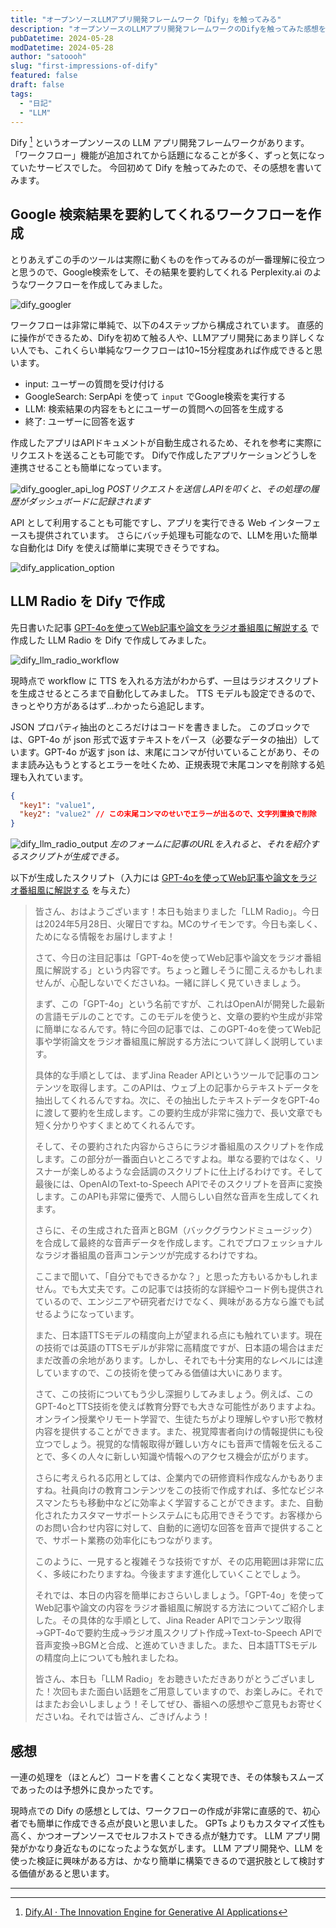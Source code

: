 ```yaml
---
title: "オープンソースLLMアプリ開発フレームワーク「Dify」を触ってみる"
description: "オープンソースのLLMアプリ開発フレームワークのDifyを触ってみた感想を書きます。"
pubDatetime: 2024-05-28
modDatetime: 2024-05-28
author: "satoooh"
slug: "first-impressions-of-dify"
featured: false
draft: false
tags:
  - "日記"
  - "LLM"
---
```


Dify [^dify] というオープンソースの LLM アプリ開発フレームワークがあります。
「ワークフロー」機能が追加されてから話題になることが多く、ずっと気になっていたサービスでした。
今回初めて Dify を触ってみたので、その感想を書いてみます。

## Google 検索結果を要約してくれるワークフローを作成

とりあえずこの手のツールは実際に動くものを作ってみるのが一番理解に役立つと思うので、Google検索をして、その結果を要約してくれる Perplexity.ai のようなワークフローを作成してみました。

![dify_googler](/assets/2024/dify_googler.png)

ワークフローは非常に単純で、以下の4ステップから構成されています。
直感的に操作ができるため、Difyを初めて触る人や、LLMアプリ開発にあまり詳しくない人でも、これくらい単純なワークフローは10~15分程度あれば作成できると思います。

- input: ユーザーの質問を受け付ける
- GoogleSearch: SerpApi を使って `input` でGoogle検索を実行する
- LLM: 検索結果の内容をもとにユーザーの質問への回答を生成する
- 終了: ユーザーに回答を返す

作成したアプリはAPIドキュメントが自動生成されるため、それを参考に実際にリクエストを送ることも可能です。
Difyで作成したアプリケーションどうしを連携させることも簡単になっています。

![dify_googler_api_log](/assets/2024/dify_googler_api_log.png)
_POSTリクエストを送信しAPIを叩くと、その処理の履歴がダッシュボードに記録されます_

API として利用することも可能ですし、アプリを実行できる Web インターフェースも提供されています。
さらにバッチ処理も可能なので、LLMを用いた簡単な自動化は Dify を使えば簡単に実現できそうですね。

![dify_application_option](/assets/2024/dify_application_option.png)

## LLM Radio を Dify で作成

先日書いた記事 [GPT-4oを使ってWeb記事や論文をラジオ番組風に解説する](/posts/create-llm-radio-with-gpt-4o) で作成した LLM Radio を Dify で作成してみました。

![dify_llm_radio_workflow](/assets/2024/dify_llm_radio_workflow.png)

現時点で workflow に TTS を入れる方法がわからず、一旦はラジオスクリプトを生成させるところまで自動化してみました。
TTS モデルも設定できるので、きっとやり方があるはず...わかったら追記します。

JSON プロパティ抽出のところだけはコードを書きました。
このブロックでは、GPT-4o が json 形式で返すテキストをパース（必要なデータの抽出）しています。GPT-4o が返す json は、末尾にコンマが付いていることがあり、そのまま読み込もうとするとエラーを吐くため、正規表現で末尾コンマを削除する処理も入れています。

```json
{
  "key1": "value1",
  "key2": "value2" // この末尾コンマのせいでエラーが出るので、文字列置換で削除
}
```

![dify_llm_radio_output](/assets/2024/dify_llm_radio_output.png)
_左のフォームに記事のURLを入れると、それを紹介するスクリプトが生成できる。_

以下が生成したスクリプト（入力には [GPT-4oを使ってWeb記事や論文をラジオ番組風に解説する](/posts/create-llm-radio-with-gpt-4o) を与えた）

> 皆さん、おはようございます！本日も始まりました「LLM Radio」。今日は2024年5月28日、火曜日ですね。MCのサイモンです。今日も楽しく、ためになる情報をお届けしますよ！
>
> さて、今日の注目記事は「GPT-4oを使ってWeb記事や論文をラジオ番組風に解説する」という内容です。ちょっと難しそうに聞こえるかもしれませんが、心配しないでくださいね。一緒に詳しく見ていきましょう。
>
> まず、この「GPT-4o」という名前ですが、これはOpenAIが開発した最新の言語モデルのことです。このモデルを使うと、文章の要約や生成が非常に簡単になるんです。特に今回の記事では、このGPT-4oを使ってWeb記事や学術論文をラジオ番組風に解説する方法について詳しく説明しています。
>
> 具体的な手順としては、まずJina Reader APIというツールで記事のコンテンツを取得します。このAPIは、ウェブ上の記事からテキストデータを抽出してくれるんですね。次に、その抽出したテキストデータをGPT-4oに渡して要約を生成します。この要約生成が非常に強力で、長い文章でも短く分かりやすくまとめてくれるんです。
>
> そして、その要約された内容からさらにラジオ番組風のスクリプトを作成します。この部分が一番面白いところですよね。単なる要約ではなく、リスナーが楽しめるような会話調のスクリプトに仕上げるわけです。そして最後には、OpenAIのText-to-Speech APIでそのスクリプトを音声に変換します。このAPIも非常に優秀で、人間らしい自然な音声を生成してくれます。
>
> さらに、その生成された音声とBGM（バックグラウンドミュージック）を合成して最終的な音声データを作成します。これでプロフェッショナルなラジオ番組風の音声コンテンツが完成するわけですね。
>
> ここまで聞いて、「自分でもできるかな？」と思った方もいるかもしれません。でも大丈夫です。この記事では技術的な詳細やコード例も提供されているので、エンジニアや研究者だけでなく、興味がある方なら誰でも試せるようになっています。
>
> また、日本語TTSモデルの精度向上が望まれる点にも触れています。現在の技術では英語のTTSモデルが非常に高精度ですが、日本語の場合はまだまだ改善の余地があります。しかし、それでも十分実用的なレベルには達していますので、この技術を使ってみる価値は大いにあります。
>
> さて、この技術についてもう少し深掘りしてみましょう。例えば、このGPT-4oとTTS技術を使えば教育分野でも大きな可能性がありますよね。オンライン授業やリモート学習で、生徒たちがより理解しやすい形で教材内容を提供することができます。また、視覚障害者向けの情報提供にも役立つでしょう。視覚的な情報取得が難しい方々にも音声で情報を伝えることで、多くの人々に新しい知識や情報へのアクセス機会が広がります。
>
> さらに考えられる応用としては、企業内での研修資料作成なんかもありますね。社員向けの教育コンテンツをこの技術で作成すれば、多忙なビジネスマンたちも移動中などに効率よく学習することができます。また、自動化されたカスタマーサポートシステムにも応用できそうです。お客様からのお問い合わせ内容に対して、自動的に適切な回答を音声で提供することで、サポート業務の効率化にもつながります。
>
> このように、一見すると複雑そうな技術ですが、その応用範囲は非常に広く、多岐にわたりますね。今後ますます進化していくことでしょう。
>
> それでは、本日の内容を簡単におさらいしましょう。「GPT-4o」を使ってWeb記事や論文の内容をラジオ番組風に解説する方法についてご紹介しました。その具体的な手順として、Jina Reader APIでコンテンツ取得→GPT-4oで要約生成→ラジオ風スクリプト作成→Text-to-Speech APIで音声変換→BGMと合成、と進めていきました。また、日本語TTSモデルの精度向上についても触れましたね。
>
> 皆さん、本日も「LLM Radio」をお聴きいただきありがとうございました！次回もまた面白い話題をご用意していますので、お楽しみに。それではまたお会いしましょう！そしてぜひ、番組への感想やご意見もお寄せくださいね。それでは皆さん、ごきげんよう！

## 感想

一連の処理を（ほとんど）コードを書くことなく実現でき、その体験もスムーズであったのは予想外に良かったです。

現時点での Dify の感想としては、ワークフローの作成が非常に直感的で、初心者でも簡単に作成できる点が良いと思いました。
GPTs よりもカスタマイズ性も高く、かつオープンソースでセルフホストできる点が魅力です。
LLM アプリ開発がかなり身近なものになったような気がします。
LLM アプリ開発や、LLM を使った検証に興味がある方は、かなり簡単に構築できるので選択肢として検討する価値があると思います。

---

[^dify]: [Dify.AI · The Innovation Engine for Generative AI Applications](https://dify.ai/)
